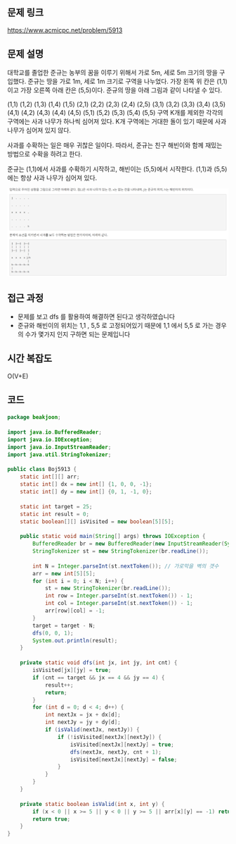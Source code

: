 ## 문제 링크
https://www.acmicpc.net/problem/5913

## 문제 설명

대학교를 졸업한 준규는 농부의 꿈을 이루기 위해서 가로 5m, 세로 5m 크기의 땅을 구입했다. 준규는 땅을 가로 1m, 세로 1m 크기로 구역을 나누었다. 가장 왼쪽 위 칸은 (1,1)이고 가장 오른쪽 아래 칸은 (5,5)이다. 준규의 땅을 아래 그림과 같이 나타낼 수 있다.

(1,1) (1,2) (1,3) (1,4) (1,5)
(2,1) (2,2) (2,3) (2,4) (2,5)
(3,1) (3,2) (3,3) (3,4) (3,5)
(4,1) (4,2) (4,3) (4,4) (4,5)
(5,1) (5,2) (5,3) (5,4) (5,5)
구역 K개를 제외한 각각의 구역에는 사과 나무가 하나씩 심어져 있다. K개 구역에는 거대한 돌이 있기 때문에 사과 나무가 심어져 있지 않다.

사과를 수확하는 일은 매우 귀찮은 일이다. 따라서, 준규는 친구 해빈이와 함께 재밌는 방법으로 수확을 하려고 한다.

준규는 (1,1)에서 사과를 수확하기 시작하고, 해빈이는 (5,5)에서 시작한다. (1,1)과 (5,5)에는 항상 사과 나무가 심어져 있다.



![img.png](img.png)




## 접근 과정

- 문제를 보고 dfs 를 활용하여 해결하면 된다고 생각하였습니다
- 준규와 해빈이의 위치는 1,1 , 5,5 로 고정되어있기 때문에 1,1 에서 5,5 로 가는 경우의 수가 몇가지 인지 구하면 되는 문제입니다

## 시간 복잡도

O(V+E)

## 코드
```java
package beakjoon;

import java.io.BufferedReader;
import java.io.IOException;
import java.io.InputStreamReader;
import java.util.StringTokenizer;

public class Boj5913 {
	static int[][] arr;
	static int[] dx = new int[] {1, 0, 0, -1};
	static int[] dy = new int[] {0, 1, -1, 0};

	static int target = 25;
	static int result = 0;
	static boolean[][] isVisited = new boolean[5][5];

	public static void main(String[] args) throws IOException {
		BufferedReader br = new BufferedReader(new InputStreamReader(System.in));
		StringTokenizer st = new StringTokenizer(br.readLine());

		int N = Integer.parseInt(st.nextToken()); // 가로막을 벽의 갯수
		arr = new int[5][5];
		for (int i = 0; i < N; i++) {
			st = new StringTokenizer(br.readLine());
			int row = Integer.parseInt(st.nextToken()) - 1;
			int col = Integer.parseInt(st.nextToken()) - 1;
			arr[row][col] = -1;
		}
		target = target - N;
		dfs(0, 0, 1);
		System.out.println(result);
	}

	private static void dfs(int jx, int jy, int cnt) {
		isVisited[jx][jy] = true;
		if (cnt == target && jx == 4 && jy == 4) {
			result++;
			return;
		}
		for (int d = 0; d < 4; d++) {
			int nextJx = jx + dx[d];
			int nextJy = jy + dy[d];
			if (isValid(nextJx, nextJy)) {
				if (!isVisited[nextJx][nextJy]) {
					isVisited[nextJx][nextJy] = true;
					dfs(nextJx, nextJy, cnt + 1);
					isVisited[nextJx][nextJy] = false;
				}
			}
		}
	}

	private static boolean isValid(int x, int y) {
		if (x < 0 || x >= 5 || y < 0 || y >= 5 || arr[x][y] == -1) return false;
		return true;
	}
}


```
